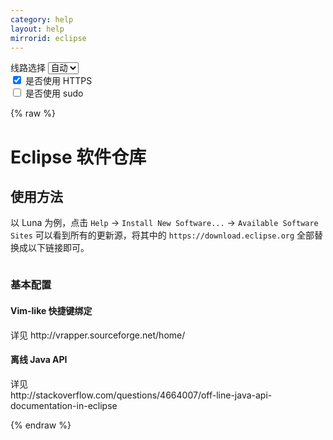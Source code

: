 ```yaml
---
category: help
layout: help
mirrorid: eclipse
---
```


<!-- 本 markdown 从 tuna/mirrorz-help-ng 自动生成，如需修改请参阅该仓库 -->

<style>.z-help tmpl { display: none }</style>

<div class="z-wrap">
    <form class="z-form z-global" onchange="form_update(null)" onsubmit="return false">
        <div>
            <label for="e0a5cecb">线路选择</label>
            <select id="e0a5cecb" name="host">
                <option selected="selected" value="{{ site.url }}">自动</option>
                <option value="{{ site.urlv4 }}">IPv4</option>
                <option value="{{ site.urlv6 }}">IPv6</option>
            </select>
        </div>
        <div>
            <input id="144d763c" name="_scheme" type="checkbox" checked>
            <label for="144d763c">是否使用 HTTPS</label>
        </div>
        <div>
            <input id="4659e7da" name="_sudo" type="checkbox">
            <label for="4659e7da">是否使用 sudo</label>
        </div>
    </form>
</div>
{% raw %}
<div class="z-help"><h1>Eclipse 软件仓库</h1>
<h2>使用方法</h2>
<p>以 Luna 为例，点击 <code>Help</code> → <code>Install New Software...</code> → <code>Available Software Sites</code> 可以看到所有的更新源，将其中的 <code>https://download.eclipse.org</code> 全部替换成以下链接即可。</p>
<div class="z-wrap"><form class="z-form" onchange="form_update(event)" onsubmit="return false"></form><pre class="z-code"></pre></div><tmpl>
{{endpoint}}
</tmpl>
<h3>基本配置</h3>
<h4>Vim-like 快捷键绑定</h4>
<p>详见 http://vrapper.sourceforge.net/home/</p>
<h4>离线 Java API</h4>
<p>详见<br/>
http://stackoverflow.com/questions/4664007/off-line-java-api-documentation-in-eclipse</p><script id="z-config" type="application/x-mirrorz-help">eyJfIjogIkVjbGlwc2UgXHU4ZjZmXHU0ZWY2XHU0ZWQzXHU1ZTkzIiwgImJsb2NrIjogWyJ1c2FnZSJdLCAiaW5wdXQiOiB7fSwgIm5hbWUiOiAiZWNsaXBzZSJ9</script>
</div>

{% endraw %}

<script src="/static/js/mustache.js?{{ site.data['hash'] }}"></script>
<script src="/static/js/zdocs.js?{{ site.data['hash'] }}"></script>
